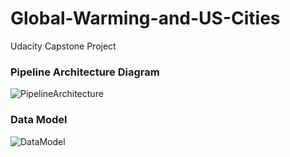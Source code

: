 # Global-Warming-and-US-Cities
Udacity Capstone Project



### Pipeline Architecture Diagram

![PipelineArchitecture](https://user-images.githubusercontent.com/23046900/147948965-bb76fc75-3f9d-404c-983f-1569f176bd7e.jpg)


### Data Model

![DataModel](https://user-images.githubusercontent.com/23046900/148059288-d2baf655-72b8-477d-9a51-dc705a7d228c.jpg)
